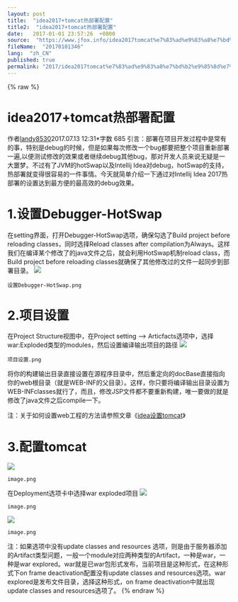 ```yaml
---
layout: post
title:  "idea2017+tomcat热部署配置"
title2:  "idea2017+tomcat热部署配置"
date:   2017-01-01 23:57:26  +0800
source:  "https://www.jfox.info/idea2017tomcat%e7%83%ad%e9%83%a8%e7%bd%b2%e9%85%8d%e7%bd%ae.html"
fileName:  "20170101346"
lang:  "zh_CN"
published: true
permalink: "2017/idea2017tomcat%e7%83%ad%e9%83%a8%e7%bd%b2%e9%85%8d%e7%bd%ae.html"
---
```

{% raw %}
# idea2017+tomcat热部署配置 


作者[landy8530](/u/36a7d3a994ac)2017.07.13 12:31*字数 685
引言：部署在项目开发过程中是常有的事，特别是debug的时候，但是如果每次修改一个bug都要把整个项目重新部署一遍,以便测试修改的效果或者继续debug其他bug，那对开发人员来说无疑是一大噩梦。不过有了JVM的hotSwap以及Intellij Idea对debug，hotSwap的支持，热部署就变得很容易的一件事情。今天就简单介绍一下通过对Intellij Idea 2017热部署的设置达到最方便的最高效的debug效果。

# 1.设置Debugger-HotSwap

在setting界面，打开Debugger-HotSwap选项，确保勾选了Build project before reloading classes，同时选择Reload classes after compilation为Always。这样我们在编译某个修改了的java文件之后，就会利用HotSwap机制reload class，而Build project before reloading classes就确保了其他修改过的文件一起同步到部署目录。
![](26960ab.png) 
  
    设置Debugger-HotSwap.png 
   
  
 
# 2.项目设置

在Project Structure视图中，在Project setting –> Articfacts选项中，选择war:Exploded类型的modules，然后设置编译输出项目的路径
![](29252fb.png) 
  
    项目设置.png 
   
  
 

将你的构建输出目录直接设置在源程序目录中，然后重定向的docBase直接指向你的web根目录（就是WEB-INF的父目录）。这样，你只要将编译输出目录设置为WEB-INFclasses就行了，而且，修改JSP文件都不要重新构建，唯一要做的就是修改了java文件之后compile一下。

注：关于如何设置web工程的方法请参照文章《[idea设置tomcat](https://www.jfox.info/go.php?url=http://www.jianshu.com/p/0458f2f5eecd)》

# 3.配置tomcat
![](b5b537a.png) 
  
    image.png 
   
  
 

在Deployment选项卡中选择war exploded项目
![](f151356.png) 
  
    image.png 
   
  
  
  ![](2f33043.png) 
  
    image.png 
   
  
  
  
注：如果选项中没有update classes and resources 选项，则是由于服务器添加的Artifact类型问题，一般一个module对应两种类型的Artifact，一种是war，一种是war explored。war就是已war包形式发布，当前项目是这种形式，在这种形式下on frame deactivation配置没有update classes and resources选项。war explored是发布文件目录，选择这种形式，on frame deactivation中就出现update classes and resources选项了。
{% endraw %}